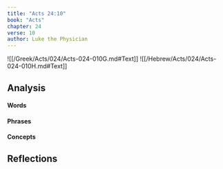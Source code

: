 ```yaml
---
title: "Acts 24:10"
book: "Acts"
chapter: 24
verse: 10
author: Luke the Physician
---
```

![[/Greek/Acts/024/Acts-024-010G.md#Text]]
![[/Hebrew/Acts/024/Acts-024-010H.md#Text]]

## Analysis

#### Words

#### Phrases

#### Concepts

## Reflections
